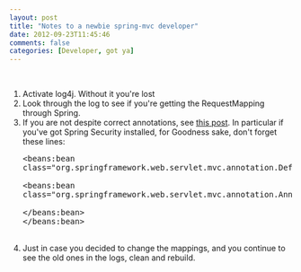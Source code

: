 ```yaml
---
layout: post
title: "Notes to a newbie spring-mvc developer"
date: 2012-09-23T11:45:46
comments: false
categories: [Developer, got ya]
---
```


<br /><ol><li>Activate log4j. Without it you're lost</li><li>Look through the log to see if you're getting the RequestMapping through Spring.</li><li>If you are not despite correct annotations, see <a href="http://www.vaannila.com/spring/spring-annotation-controller-1.html">this post</a>. In particular if you've got Spring Security installed, for Goodness sake, don't forget these lines:</li><pre>&lt;beans:bean class="org.springframework.web.servlet.mvc.annotation.DefaultAnnotationHandlerMapping"&gt;<br/><br />&lt;beans:bean class="org.springframework.web.servlet.mvc.annotation.AnnotationMethodHandlerAdapter"&gt;<br/><br />&lt;/beans:bean&gt;<br/>&lt;/beans:bean&gt;</pre><div><br /></div><li>Just in case you decided to change the mappings, and you continue to see the old ones in the logs, clean and rebuild.</li></ol>
